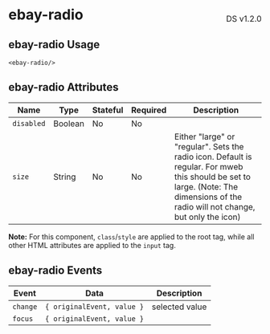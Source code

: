 <h1 style='display: flex; justify-content: space-between; align-items: center;'>
    <span>
        ebay-radio
    </span>
    <span style='font-weight: normal; font-size: medium; margin-bottom: -15px;'>
        DS v1.2.0
    </span>
</h1>

## ebay-radio Usage

```marko
<ebay-radio/>
```

## ebay-radio Attributes

Name | Type | Stateful | Required | Description
--- | --- | --- | --- | ---
`disabled` | Boolean | No | No |
`size` | String | No | No | Either "large" or "regular". Sets the radio icon. Default is regular. For mweb this should be set to large. (Note: The dimensions of the radio will not change, but only the icon)

**Note:** For this component, `class`/`style` are applied to the root tag, while all other HTML attributes are applied to the `input` tag.

## ebay-radio Events

Event | Data | Description
--- | --- | --
`change` | `{ originalEvent, value }` | selected value
`focus` | `{ originalEvent, value }` |

